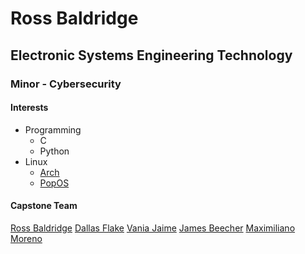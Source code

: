 # Ross Baldridge
## Electronic Systems Engineering Technology
### Minor - Cybersecurity

#### Interests
- Programming
  - C
  - Python
- Linux
  - [Arch](https://archlinux.org) 
  - [PopOS](pop.system76.com)

#### Capstone Team
[Ross Baldridge](https://rossbaldridge10.github.io/post1)
[Dallas Flake](https://rossbaldridge10.github.io/post2)
[Vania Jaime](https://rossbaldridge10.github.io/post3)
[James Beecher](https://rossbaldridge10.github.io/post4)
[Maximiliano Moreno](https://rossbaldridge10.github.io/post5)
